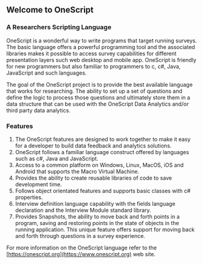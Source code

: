 ## Welcome to OneScript

### A Researchers Scripting Language
OneScript is a wonderful way to write programs that target running surveys. The basic language offers a powerful programming tool and the associated libraries makes it possible to access survey capabilities for different presentation layers such web desktop and mobile app.
OneScript is friendly for new programmers but also familiar to programmers to c, c#, Java, JavaScript and such languages.

The goal of the OneScript project is to provide the best available language that works for researching. The ability to set up a set of questions and define the logic to process those questions and ultimately store them in a data structure that can be used with the OneScript Data Analytics and/or third party data analytics.

### Features
1. The OneScript features are designed to work together to make it easy for a developer to build data feedback and analytics solutions.
1. OneScript follows a familiar language construct offered by languages such as c#, Java and JavaScript.
1. Access to a common platform on Windows, Linux, MacOS, iOS and Android that supports the Macro Virtual Machine.  ​
1. Provides the ability to create reusable libraries of code to save development time.
1. Follows object orientated features and supports basic classes with c# properties.
1. Interview definition language capability with the fields language declaration and the Interview Module standard library.
1. Provides Snapshots, the ability to move back and forth points in a program, saving and restoring points in the state of objects in the running application. This unique feature offers support for moving back and forth through questions in a survey experience.

For more information on the OneScript language refer to the [https://onescript.org](https://www.onescript.org) web site.


